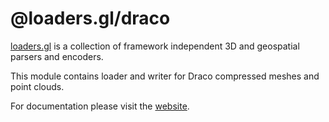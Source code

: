 # @loaders.gl/draco

[loaders.gl](https://uber-web.github.io/loaders.gl/#/docs) is a collection of framework independent 3D and geospatial parsers and encoders.

This module contains loader and writer for Draco compressed meshes and point clouds.

For documentation please visit the [website](https://loaders.gl).
